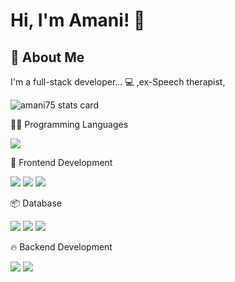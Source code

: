 # Hi, I'm Amani! 👋

## 🚀 About Me

I'm a full-stack developer... 💻 ,ex-Speech therapist,
<p>
<img align="center" src="https://github-readme-stats.vercel.app/api/top-langs?username=amani75&theme=default&title_color=000000&text_color=000000&bg_color=ffffff&hide_border=true&layout=compact" alt="amani75 stats card" /></p>


<p>👩‍💻 Programming Languages</p>
<img src="https://img.shields.io/badge/JavaScript-323330?style=for-the-badge&logo=javascript&logoColor=F7DF1E" />

<p>🌋 Frontend Development</p>
<p>
 <img src="https://img.shields.io/badge/CSS3-1572B6?style=for-the-badge&logo=css3&logoColor=white" />
 <img src="https://img.shields.io/badge/React-20232A?style=for-the-badge&logo=react&logoColor=61DAFB" /> 
 <img src="https://img.shields.io/badge/Bootstrap-563D7C?style=for-the-badge&logo=bootstrap&logoColor=white"/></p>


 <p>📦 Database</p>
<p> <img src= "https://img.shields.io/badge/MongoDB-4EA94B?style=for-the-badge&logo=mongodb&logoColor=white">
  <img src= "https://img.shields.io/badge/MySQL-005C84?style=for-the-badge&logo=mysql&logoColor=white">
   <img src= "https://img.shields.io/badge/PostgreSQL-316192?style=for-the-badge&logo=postgresql&logoColor=white"></p>

   <p>🔥 Backend Development</p>
   <p><img src="https://img.shields.io/badge/Express%20js-000000?style=for-the-badge&logo=express&logoColor=white" />
    <img src="https://img.shields.io/badge/Node%20js-339933?style=for-the-badge&logo=nodedotjs&logoColor=white" /></p>

